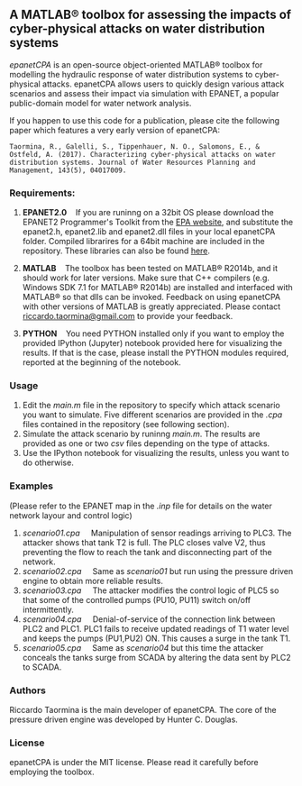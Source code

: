 ## A MATLAB® toolbox for assessing the impacts of cyber-physical attacks on water distribution systems

*epanetCPA* is an open-source object-oriented MATLAB® toolbox for modelling the hydraulic response of water distribution systems to cyber-physical attacks. epanetCPA allows users to quickly design various attack scenarios and assess their impact via simulation with EPANET, a popular public-domain model for water network analysis.

If you happen to use this code for a publication, please cite the following paper which features a very early version of epanetCPA:
```
Taormina, R., Galelli, S., Tippenhauer, N. O., Salomons, E., & Ostfeld, A. (2017). Characterizing cyber-physical attacks on water distribution systems. Journal of Water Resources Planning and Management, 143(5), 04017009.
```

### Requirements:
1. **EPANET2.0**&nbsp;&nbsp;&nbsp;&nbsp;If you are runinng on a 32bit OS please download the EPANET2 Programmer's Toolkit from the [EPA website](https://www.epa.gov/water-research/epanet), and substitute the epanet2.h, epanet2.lib and epanet2.dll files in your local epanetCPA folder. Compiled librarires for a 64bit machine are included in the repository. These libraries can also be found [here](http://epanet.de/developer/64bit.html.en).

2. **MATLAB**&nbsp;&nbsp;&nbsp;&nbsp;The toolbox has been tested on MATLAB® R2014b, and it should work for later versions. Make sure that C++ compilers (e.g. Windows SDK 7.1 for MATLAB® R2014b) are installed and interfaced with MATLAB® so that dlls can be invoked.
Feedback on using epanetCPA with other versions of MATLAB is greatly appreciated. Please contact riccardo.taormina@gmail.com to provide your feedback.

3. **PYTHON**&nbsp;&nbsp;&nbsp;&nbsp;You need PYTHON installed only if you want to employ the provided IPython (Jupyter) notebook provided here for visualizing the results. If that is the case, please install the PYTHON modules required, reported at the beginning of the notebook.

### Usage
1. Edit the *main.m* file in the repository to specify which attack scenario you want to simulate. Five different scenarios are provided in the *.cpa* files contained in the repository (see following section).
2. Simulate the attack scenario by runinng *main.m*. The results are provided as one or two *csv* files depending on the type of attacks.
3. Use the IPython notebook for visualizing the results, unless you want to do otherwise.

### Examples
(Please refer to the EPANET map in the *.inp* file for details on the water network layour and control logic)

1. *scenario01.cpa*&nbsp;&nbsp;&nbsp;&nbsp; Manipulation of sensor readings arriving to PLC3. The attacker shows that tank T2 is full. The PLC closes valve V2, thus preventing the flow to reach the tank and disconnecting part of the network.
2. *scenario02.cpa*&nbsp;&nbsp;&nbsp;&nbsp; Same as *scenario01* but run using the pressure driven engine to obtain more reliable results. 
3. *scenario03.cpa*&nbsp;&nbsp;&nbsp;&nbsp; The attacker modifies the control logic of PLC5 so that some of the controlled pumps (PU10, PU11) switch on/off intermittently.
4. *scenario04.cpa*&nbsp;&nbsp;&nbsp;&nbsp;  Denial-of-service of the connection link between PLC2 and PLC1. PLC1 fails to receive updated readings of T1 water level and keeps the pumps (PU1,PU2) ON. This causes a surge in the tank T1.
5. *scenario05.cpa*&nbsp;&nbsp;&nbsp;&nbsp;   Same as *scenario04* but this time the attacker conceals the tanks surge from SCADA by altering the data sent by PLC2 to SCADA.

### Authors
Riccardo Taormina is the main developer of epanetCPA. The core of the pressure driven engine was developed by Hunter C. Douglas.

### License
epanetCPA is under the MIT license. Please read it carefully before employing the toolbox.
